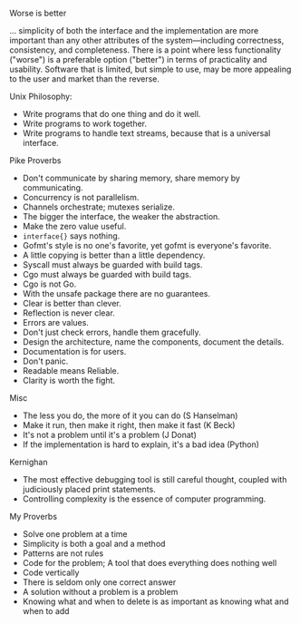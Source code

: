 Worse is better

... simplicity of both the interface and the implementation are more important than any other attributes of the system—including correctness, consistency, and completeness. There is a point where less functionality ("worse") is a preferable option ("better") in terms of practicality and usability. Software that is limited, but simple to use, may be more appealing to the user and market than the reverse.

Unix Philosophy:

  - Write programs that do one thing and do it well.
  - Write programs to work together.
  - Write programs to handle text streams, because that is a universal interface.

Pike Proverbs

  - Don't communicate by sharing memory, share memory by communicating.
  - Concurrency is not parallelism.
  - Channels orchestrate; mutexes serialize.
  - The bigger the interface, the weaker the abstraction.
  - Make the zero value useful.
  - `interface{}` says nothing.
  - Gofmt's style is no one's favorite, yet gofmt is everyone's favorite.
  - A little copying is better than a little dependency.
  - Syscall must always be guarded with build tags.
  - Cgo must always be guarded with build tags.
  - Cgo is not Go.
  - With the unsafe package there are no guarantees.
  - Clear is better than clever.
  - Reflection is never clear.
  - Errors are values.
  - Don't just check errors, handle them gracefully.
  - Design the architecture, name the components, document the details.
  - Documentation is for users.
  - Don't panic.
  - Readable means Reliable.
  - Clarity is worth the fight.

Misc

  - The less you do, the more of it you can do (S Hanselman)
  - Make it run, then make it right, then make it fast (K Beck)
  - It's not a problem until it's a problem (J Donat)
  - If the implementation is hard to explain, it's a bad idea (Python)

Kernighan

  - The most effective debugging tool is still careful thought, coupled with judiciously placed print statements.
  - Controlling complexity is the essence of computer programming.

My Proverbs

  - Solve one problem at a time
  - Simplicity is both a goal and a method
  - Patterns are not rules
  - Code for the problem; A tool that does everything does nothing well
  - Code vertically
  - There is seldom only one correct answer
  - A solution without a problem is a problem
  - Knowing what and when to delete is as important as knowing what and when to add
